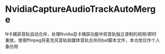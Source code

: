 # NvidiaCaptureAudioTrackAutoMerge
N卡捕获音轨自动合并，处理Nvidia显卡捕获功能中双音轨独立录制的视频/即时重放，使用ffmpeg将麦克风音轨和媒体音轨合并的bat脚本文件，本仓库仅作个人备份用
